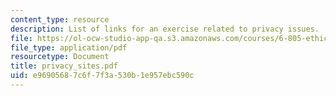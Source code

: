 ```yaml
---
content_type: resource
description: List of links for an exercise related to privacy issues.
file: https://ol-ocw-studio-app-qa.s3.amazonaws.com/courses/6-805-ethics-and-the-law-on-the-electronic-frontier-fall-2005/e96905687c6f7f3a530b1e957ebc590c_privacy_sites.pdf
file_type: application/pdf
resourcetype: Document
title: privacy_sites.pdf
uid: e9690568-7c6f-7f3a-530b-1e957ebc590c
---
```

